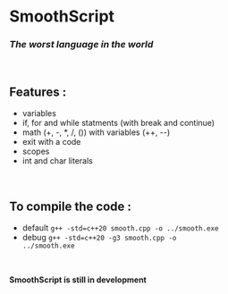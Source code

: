 # SmoothScript
### *The worst language in the world*
<br>

## Features :
  - variables
  - if, for and while statments (with break and continue)
  - math (+, -, *, /, ()) with variables (++, --)
  - exit with a code
  - scopes
  - int and char literals

<br>

## To compile the code :  
  - default <code>g++ -std=c++20 smooth.cpp -o ../smooth.exe</code>
  - debug <code>g++ -std=c++20 -g3 smooth.cpp -o ../smooth.exe</code>

<br>

**SmoothScript is still in development**
